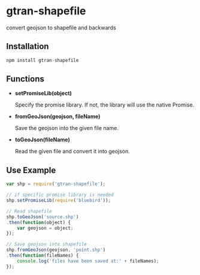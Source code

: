 # gtran-shapefile
convert geojson to shapefile and backwards

## Installation

```javascript
npm install gtran-shapefile
```

## Functions

* **setPromiseLib(object)**

    Specify the promise library. If not, the library will use the native Promise.

* **fromGeoJson(geojson, fileName)**

    Save the geojson into the given file name.

* **toGeoJson(fileName)**

    Read the given file and convert it into geojson.

## Use Example

```javascript
var shp = require('gtran-shapefile');

// if specific promise library is needed
shp.setPromiseLib(require('bluebird'));

// Read shapefile
shp.toGeoJson('source.shp')
.then(function(object) {
    var geojson = object;
});

// Save geojson into shapefile
shp.fromGeoJson(geojson, 'point.shp')
.then(function(fileNames) {
    console.log('files have been saved at:' + fileNames);
});

```

